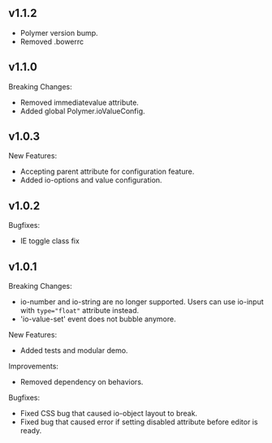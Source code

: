 ## v1.1.2

  - Polymer version bump.
  - Removed .bowerrc

## v1.1.0

Breaking Changes:

  - Removed immediatevalue attribute.
  - Added global Polymer.ioValueConfig.

## v1.0.3

New Features:

  - Accepting parent attribute for configuration feature.
  - Added io-options and value configuration.

## v1.0.2

Bugfixes:

  - IE toggle class fix

## v1.0.1

Breaking Changes:

  - io-number and io-string are no longer supported. Users can use io-input with `type="float"` attribute instead.
  - 'io-value-set' event does not bubble anymore.

New Features:

  - Added tests and modular demo.

Improvements:

  - Removed dependency on behaviors.

Bugfixes:

  - Fixed CSS bug that caused io-object layout to break.
  - Fixed bug that caused error if setting disabled attribute before editor is ready.
